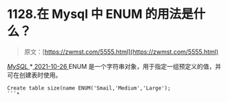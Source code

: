 <!--yml
category: 未分类
date: 0001-01-01 00:00:00
--->

# 1128.在 Mysql 中 ENUM 的用法是什么？

> 原文：[https://zwmst.com/5555.html](https://zwmst.com/5555.html)

   [ *MySQL* ](https://zwmst.com/mysql)*[ <time datetime="2021-10-27T00:32:22+08:00"> 2021-10-26 </time> ](https://zwmst.com/5555.html)  ENUM 是一个字符串对象，用于指定一组预定义的值，并可在创建表时使用。

```
Create table size(name ENUM('Smail,'Medium','Large');
```*